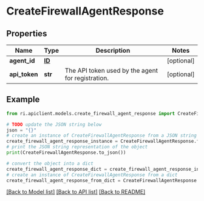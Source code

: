 # CreateFirewallAgentResponse


## Properties

Name | Type | Description | Notes
------------ | ------------- | ------------- | -------------
**agent_id** | [**ID**](ID.md) |  | [optional] 
**api_token** | **str** | The API token used by the agent for registration. | [optional] 

## Example

```python
from ri.apiclient.models.create_firewall_agent_response import CreateFirewallAgentResponse

# TODO update the JSON string below
json = "{}"
# create an instance of CreateFirewallAgentResponse from a JSON string
create_firewall_agent_response_instance = CreateFirewallAgentResponse.from_json(json)
# print the JSON string representation of the object
print(CreateFirewallAgentResponse.to_json())

# convert the object into a dict
create_firewall_agent_response_dict = create_firewall_agent_response_instance.to_dict()
# create an instance of CreateFirewallAgentResponse from a dict
create_firewall_agent_response_from_dict = CreateFirewallAgentResponse.from_dict(create_firewall_agent_response_dict)
```
[[Back to Model list]](../README.md#documentation-for-models) [[Back to API list]](../README.md#documentation-for-api-endpoints) [[Back to README]](../README.md)

